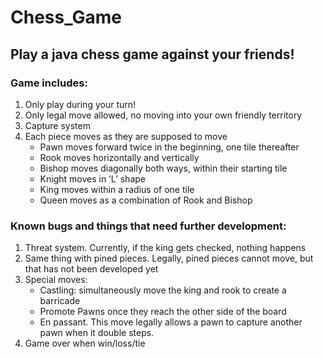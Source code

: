 # Chess_Game

## Play a java chess game against your friends!

### Game includes:
1.	Only play during your turn!
2.	Only legal move allowed, no moving into your own friendly territory
3.	Capture system
4.	Each piece moves as they are supposed to move
    + Pawn moves forward twice in the beginning, one tile thereafter
    + Rook moves horizontally and vertically
    + Bishop moves diagonally both ways, within their starting tile
    + Knight moves in ‘L’ shape
    + King moves within a radius of one tile
    + Queen moves as a combination of Rook and Bishop



### Known bugs and things that need further development:
1.	Threat system. Currently, if the king gets checked, nothing happens
2.	Same thing with pined pieces. Legally, pined pieces cannot move, but that has not been developed yet
3.	Special moves:
    - Castling: simultaneously move the king and rook to create a barricade
    - Promote Pawns once they reach the other side of the board
    - En passant. This move legally allows a pawn to capture another pawn when it double steps.
4.	Game over when win/loss/tie
